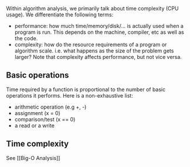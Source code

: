 Within algorithm analysis, we primarily talk about time complexity (CPU usage). We differentiate the following terms:
- performance: how much time/memory/disk/... is actually used when a program is run. This depends on the machine, compiler, etc as well as the code.
- complexity: how do the resource requirements of a program or algorithm scale. i.e. what happens as the size of the problem gets larger?
Note that complexity affects performance, but not vice versa.
## Basic operations
Time required by a function is proportional to the number of basic operations it performs. Here is a non-exhaustive list:
- arithmetic operation (e.g +, -)
- assignment (x = 0)
- comparison/test (x \=\= 0)
- a read or a write
## Time complexity
See [[Big-O Analysis]]